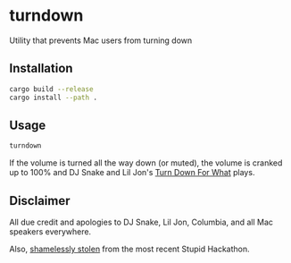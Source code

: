 # turndown

Utility that prevents Mac users from turning down

## Installation

```bash
cargo build --release
cargo install --path .
```

## Usage

```bash
turndown
```

If the volume is turned all the way down (or muted), the volume is cranked up to 100% and DJ Snake and Lil Jon's [Turn Down For What](https://www.youtube.com/watch?v=HMUDVMiITOU) plays.

## Disclaimer

All due credit and apologies to DJ Snake, Lil Jon, Columbia, and all Mac speakers everywhere.

Also, [shamelessly stolen](https://www.youtube.com/watch?v=E0LKgeGK1X8) from the most recent Stupid Hackathon.
